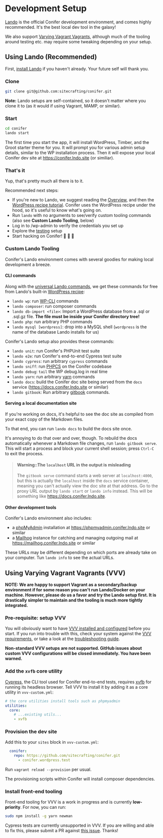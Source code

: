 # Development Setup

[Lando](https://docs.devwithlando.io) is the official Conifer development environment, and comes highly recommended. It's the best local dev tool in the galaxy!

We also support [Varying Vagrant Vagrants](https://varyingvagrantvagrants.org/), although much of the tooling around testing etc. may require some tweaking depending on your setup.

## Using Lando (Recommended)

First, [install Lando](https://docs.devwithlando.io/installation/installing.html) if you haven't already. Your future self will thank you.

### Clone

```bash
git clone git@github.com:sitecrafting/conifer.git
```

**Note:** Lando setups are self-contained, so it doesn't matter where you clone it to (as it would if using Vagrant, MAMP, or similar).

### Start

```bash
cd conifer
lando start
```

The first time you start the app, it will install WordPress, Timber, and the Groot starter theme for you. It will prompt you for various admin setup details, similar to the WP installation process. Then it will expose your local Conifer dev site at https://conifer.lndo.site (or similiar).

### That's it

Yup, that's pretty much all there is to it.

Recommended next steps:

* If you're new to Lando, we suggest reading the [Overview](https://docs.devwithlando.io/), and then the [WordPress recipe tutorial](https://docs.devwithlando.io/tutorials/wordpress.html). Conifer uses the WordPress recipe under the hood, so it's useful to know what's going on.
* Run `lando` with no arguments to see/verify custom tooling commands (also see **Custom Lando Tooling**, below)
* Log in to /wp-admin to verify the credentials you set up
* Explore the [testing](/testing.md) setup
* Start hacking on Conifer! 🌲 🚀 🎉

### Custom Lando Tooling

Conifer's Lando environment comes with several goodies for making local development a breeze.

#### CLI commands

Along with the [universal Lando commands](https://docs.devwithlando.io/cli/usage.html), we get these commands for free from Lando's built-in [WordPress recipe](https://docs.devwithlando.io/tutorials/wordpress.html):

* `lando wp`: run [WP-CLI](https://wp-cli.org/) commands
* `lando composer`: run composer commands
* `lando db-import <file>`: Import a WordPress database from a .sql or .sql.gz file. **The file must be inside your Conifer directory tree!**
* `lando php`: run arbitrary PHP commands
* `lando mysql [wordpress]`: drop into a MySQL shell (`wordpress` is the name of the database Lando installs for us)

Conifer's Lando setup also provides these commands:

* `lando unit`: run Conifer's PHPUnit test suite
* `lando e2e`: run Conifer's end-to-end Cypress test suite
* `lando cypress`: run arbitrary `cypress` commands
* `lando sniff`: run [PHPCS](https://github.com/squizlabs/PHP_CodeSniffer) on the Conifer codebase
* `lando debug`: `tail` the WP debug.log in real time
* `lando yarn`: run arbitrary [yarn](https://www.npmjs.com/package/yarn) commands
* `lando docs`: build the Conifer doc site being served from the `docs` service (https://docs.conifer.lndo.site or similar)
* `lando gitbook`: Run arbitrary [gitbook](https://github.com/GitbookIO/gitbook) commands.

#### Serving a local documentation site

If you're working on docs, it's helpful to see the doc site as compiled from your exact copy of the Markdown files.

To that end, you can run `lando docs` to build the docs site once.

It's annoying to do that over and over, though. To rebuild the docs automatically whenever a Markdown file changes, run `lando gitbook serve`. This will start a process and block your current shell session; press `Ctrl-C` to exit the process.

> #### Warning::The `localhost` URL in the output is misleading
>
> The `gitbook serve` command starts a web server at `localhost:4000`, but this is actually the `localhost` inside the `docs` service container, meaning you can't actually view the doc site at that address. Go to the proxy URL output by `lando start` or `lando info` instead. This will be something like https://docs.conifer.lndo.site.

#### Other development tools

Conifer's Lando environment also includes:

* a [phpMyAdmin](https://www.phpmyadmin.net/) installation at https://phpmyadmin.conifer.lndo.site or similar
* a [Mailhog](https://github.com/mailhog/MailHog) instance for catching and managing outgoing mail at https://mailhog.conifer.lndo.site or similar

These URLs may be different depending on which ports are already take on your computer. Tun `lando info` to see the actual URLs.

## Using Varying Vagrant Vagrants (VVV)

**NOTE: We are happy to support Vagrant as a secondary/backup environment if for some reason you can't run Lando/Docker on your machine. However, please do us a favor and try the Lando setup first. It is drastically simpler to maintain and the tooling is much more tightly integrated.**

### Pre-requisite: setup VVV

You will obviously want to have [VVV installed and configured](https://varyingvagrantvagrants.org/docs/en-US/installation/) before you start. If you run into trouble with this, check your system against the [VVV requirements](https://varyingvagrantvagrants.org/docs/en-US/installation/software-requirements/), or take a look at the [troubleshooting guide](https://varyingvagrantvagrants.org/docs/en-US/troubleshooting/).

**Non-standard VVV setups are not supported. GitHub issues about custom VVV configurations will be closed immediately. You have been warned.**

### Add the `xvfb` core utility

[Cypress](https://www.cypress.io/), the CLI tool used for Conifer end-to-end tests, requires [xvfb](https://www.x.org/releases/X11R7.7/doc/man/man1/Xvfb.1.xhtml) for running its headless browser. Tell VVV to install it by adding it as a core utility in `vvv-custom.yml`:

```yaml
# the core utilities install tools such as phpmyadmin
utilities:
  core:
    # ...existing utils...
    - xvfb
```

### Provision the dev site

Add this to your `sites` block in `vvv-custom.yml`:

```yaml
  conifer:
    repo: https://github.com/sitecrafting/conifer.git
      - conifer.wordpress.test
```

Run `vagrant reload --provision` per usual.

The provisioning scripts within Conifer will install composer dependencies.

### Install front-end tooling

Front-end tooling for VVV is a work in progress and is currently **low-priority**. For now, you can run:

```bash
sudo npm install -g yarn newman
```

Cypress tests are currently unsupported in VVV. If you are willing and able to fix this, please submit a PR against [this issue](https://github.com/sitecrafting/conifer/issues/41). Thanks!